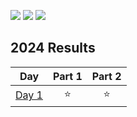 ![](https://img.shields.io/badge/day%20📅-2-blue) ![](https://img.shields.io/badge/days%20completed%20✔-1-darkgreen) ![](https://img.shields.io/badge/stars%20⭐-2-yellow)

<!--- advent_readme_stars table --->
## 2024 Results

| Day | Part 1 | Part 2 |
| :---: | :---: | :---: |
| [Day 1](https://adventofcode.com/2024/day/1) | ⭐ | ⭐ |
<!--- advent_readme_stars table --->
